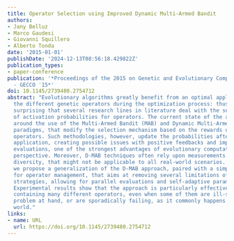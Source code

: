 ```yaml
---
title: Operator Selection using Improved Dynamic Multi-Armed Bandit
authors:
- Jany Belluz
- Marco Gaudesi
- Giovanni Squillero
- Alberto Tonda
date: '2015-01-01'
publishDate: '2024-12-13T08:56:18.429822Z'
publication_types:
- paper-conference
publication: '*Proceedings of the 2015 on Genetic and Evolutionary Computation Conference
  - GECCO ′15*'
doi: 10.1145/2739480.2754712
abstract: "Evolutionary algorithms greatly benefit from an optimal application of
  the different genetic operators during the optimization process: thus, it is not
  surprising that several research lines in literature deal with the self-adapting
  of activation probabilities for operators. The current state of the art revolves
  around the use of the Multi-Armed Bandit (MAB) and Dynamic Multi-Armed bandit (D-MAB)
  paradigms, that modify the selection mechanism based on the rewards of the different
  operators. Such methodologies, however, update the probabilities after each operator's
  application, creating possible issues with positive feedbacks and impairing parallel
  evaluations, one of the strongest advantages of evolutionary computation in an industrial
  perspective. Moreover, D-MAB techniques often rely upon measurements of population
  diversity, that might not be applicable to all real-world scenarios. In this paper,
  we propose a generalization of the D-MAB approach, paired with a simple mechanism
  for operator management, that aims at removing several limitations of other D-MAB
  strategies, allowing for parallel evaluations and self-adaptive parameter tuning.
  Experimental results show that the approach is particularly effective with frameworks
  containing many different operators, even when some of them are ill-suited for the
  problem at hand, or are sporadically failing, as it commonly happens in the real
  world."
links:
- name: URL
  url: https://doi.org/10.1145/2739480.2754712
---
```

